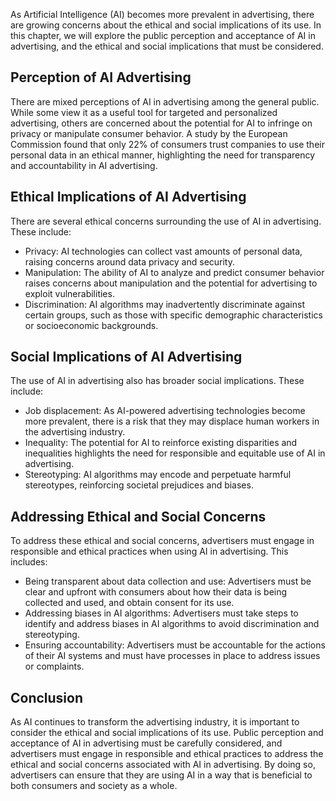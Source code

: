 

As Artificial Intelligence (AI) becomes more prevalent in advertising, there are growing concerns about the ethical and social implications of its use. In this chapter, we will explore the public perception and acceptance of AI in advertising, and the ethical and social implications that must be considered.

Perception of AI Advertising
----------------------------

There are mixed perceptions of AI in advertising among the general public. While some view it as a useful tool for targeted and personalized advertising, others are concerned about the potential for AI to infringe on privacy or manipulate consumer behavior. A study by the European Commission found that only 22% of consumers trust companies to use their personal data in an ethical manner, highlighting the need for transparency and accountability in AI advertising.

Ethical Implications of AI Advertising
--------------------------------------

There are several ethical concerns surrounding the use of AI in advertising. These include:

* Privacy: AI technologies can collect vast amounts of personal data, raising concerns around data privacy and security.
* Manipulation: The ability of AI to analyze and predict consumer behavior raises concerns about manipulation and the potential for advertising to exploit vulnerabilities.
* Discrimination: AI algorithms may inadvertently discriminate against certain groups, such as those with specific demographic characteristics or socioeconomic backgrounds.

Social Implications of AI Advertising
-------------------------------------

The use of AI in advertising also has broader social implications. These include:

* Job displacement: As AI-powered advertising technologies become more prevalent, there is a risk that they may displace human workers in the advertising industry.
* Inequality: The potential for AI to reinforce existing disparities and inequalities highlights the need for responsible and equitable use of AI in advertising.
* Stereotyping: AI algorithms may encode and perpetuate harmful stereotypes, reinforcing societal prejudices and biases.

Addressing Ethical and Social Concerns
--------------------------------------

To address these ethical and social concerns, advertisers must engage in responsible and ethical practices when using AI in advertising. This includes:

* Being transparent about data collection and use: Advertisers must be clear and upfront with consumers about how their data is being collected and used, and obtain consent for its use.
* Addressing biases in AI algorithms: Advertisers must take steps to identify and address biases in AI algorithms to avoid discrimination and stereotyping.
* Ensuring accountability: Advertisers must be accountable for the actions of their AI systems and must have processes in place to address issues or complaints.

Conclusion
----------

As AI continues to transform the advertising industry, it is important to consider the ethical and social implications of its use. Public perception and acceptance of AI in advertising must be carefully considered, and advertisers must engage in responsible and ethical practices to address the ethical and social concerns associated with AI in advertising. By doing so, advertisers can ensure that they are using AI in a way that is beneficial to both consumers and society as a whole.

